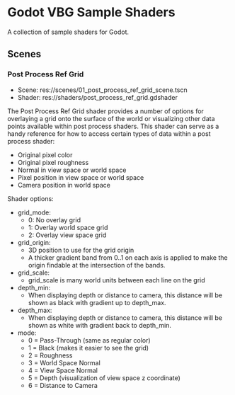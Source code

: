 # Godot VBG Sample Shaders

A collection of sample shaders for Godot.

## Scenes

### Post Process Ref Grid
- Scene: res://scenes/01_post_process_ref_grid_scene.tscn
- Shader: res://shaders/post_process_ref_grid.gdshader

The Post Process Ref Grid shader provides a number of options for overlaying a grid onto the
surface of the world or visualizing other data points available within post process shaders.
This shader can serve as a handy reference for how to access certain types of data within a post
process shader:
- Original pixel color
- Original pixel roughness
- Normal in view space or world space
- Pixel position in view space or world space
- Camera position in world space
	
Shader options:
- grid_mode:
  - 0: No overlay grid
  - 1: Overlay world space grid
  - 2: Overlay view space grid
- grid_origin:
  - 3D position to use for the grid origin
  - A thicker gradient band from 0..1 on each axis is applied to make the origin findable at the intersection of the bands.
- grid_scale:
  - grid_scale is many world units between each line on the grid
- depth_min:
  - When displaying depth or distance to camera, this distance will be shown as black with gradient up to depth_max.
- depth_max:
  - When displaying depth or distance to camera, this distance will be shown as white with gradient back to depth_min.
- mode:
  - 0 = Pass-Through (same as regular color)
  - 1 = Black (makes it easier to see the grid)
  - 2 = Roughness
  - 3 = World Space Normal
  - 4 = View Space Normal
  - 5 = Depth (visualization of view space z coordinate)
  - 6 = Distance to Camera

